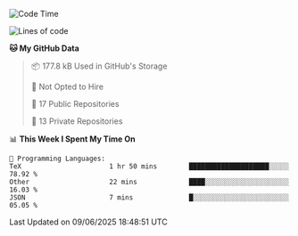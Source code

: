 <!--START_SECTION:waka-->
![Code Time](http://img.shields.io/badge/Code%20Time-1%2C116%20hrs%2025%20mins-blue)

![Lines of code](https://img.shields.io/badge/From%20Hello%20World%20I%27ve%20Written-224.9%20thousand%20lines%20of%20code-blue)

**🐱 My GitHub Data** 

> 📦 177.8 kB Used in GitHub's Storage 
 > 
> 🚫 Not Opted to Hire
 > 
> 📜 17 Public Repositories 
 > 
> 🔑 13 Private Repositories 
 > 
📊 **This Week I Spent My Time On** 

```text
💬 Programming Languages: 
TeX                      1 hr 50 mins        ████████████████████░░░░░   78.92 % 
Other                    22 mins             ████░░░░░░░░░░░░░░░░░░░░░   16.03 % 
JSON                     7 mins              █░░░░░░░░░░░░░░░░░░░░░░░░   05.05 % 
```


 Last Updated on 09/06/2025 18:48:51 UTC
<!--END_SECTION:waka-->
